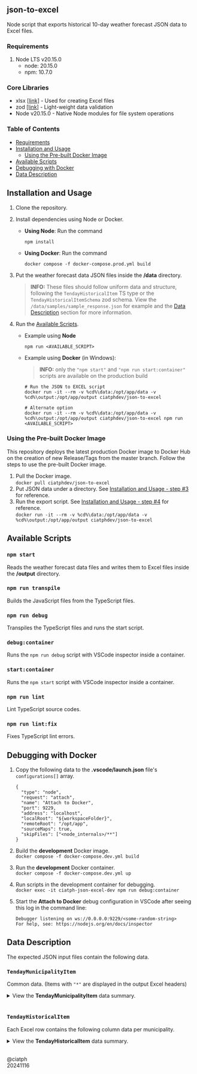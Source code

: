 ## json-to-excel

Node script that exports historical 10-day weather forecast JSON data to Excel files.

### Requirements

1. Node LTS v20.15.0
   - node: 20.15.0
   - npm: 10.7.0

### Core Libraries

- xlsx [[link]](https://cdn.sheetjs.com) - Used for creating Excel files
- zod [[link]](https://www.npmjs.com/package/zod) - Light-weight data validation
- Node v20.15.0 - Native Node modules for file system operations

### Table of Contents

- [Requirements](#requirements)
- [Installation and Usage](#installation-and-usage)
   - [Using the Pre-built Docker Image](#using-the-pre-built-docker-image)
- [Available Scripts](#available-scripts)
- [Debugging with Docker](#debugging-with-docker)
- [Data Description](#data-description)

## Installation and Usage

1. Clone the repository.

2. Install dependencies using Node or Docker.<br>
   - **Using Node**: Run the command<br>
      ```
      npm install
      ```
   - **Using Docker**: Run the command<br>
      ```
      docker compose -f docker-compose.prod.yml build
      ```

3. Put the weather forecast data JSON files inside the **/data** directory.
   > **INFO:** These files should follow uniform data and structure, following the `TendayHistoricalItem` TS type or the `TendayHistoricalItemSchema` zod schema. View the `/data/samples/sample_response.json` for example and the [Data Description](#data-description) section for more information.

4. Run the [Available Scripts](#available-scripts).
   - Example using **Node**
      ```
      npm run <AVAILABLE_SCRIPT>
      ```

   - Example using **Docker** (in Windows):
      > **INFO:** only the `"npm start"` and `"npm run start:container"` scripts are available on the production build

      ```
      # Run the JSON to EXCEL script
      docker run -it --rm -v %cd%\data:/opt/app/data -v %cd%\output:/opt/app/output ciatphdev/json-to-excel

      # Alternate option
      docker run -it --rm -v %cd%\data:/opt/app/data -v %cd%\output:/opt/app/output ciatphdev/json-to-excel npm run <AVAILABLE_SCRIPT>
      ```

### Using the Pre-built Docker Image

This repository deploys the latest production Docker image to Docker Hub on the creation of new Release/Tags from the master branch. Follow the steps to use the pre-built Docker image.

1. Pull the Docker image.<br>
`docker pull ciatphdev/json-to-excel`
2. Put JSON data under a directory. See [Installation and Usage - step #3](#installation-and-usage) for reference.
3. Run the export script. See [Installation and Usage - step #4](#installation-and-usage) for reference.<br>
`docker run -it --rm -v %cd%\data:/opt/app/data -v %cd%\output:/opt/app/output ciatphdev/json-to-excel`

## Available Scripts

### `npm start`

Reads the weather forecast data files and writes them to Excel files inside the **/output** directory.

### `npm run transpile`

Builds the JavaScript files from the TypeScript files.

### `npm run debug`

Transpiles the TypeScript files and runs the start script.

### `debug:container`

Runs the `npm run debug` script with VSCode inspector inside a container.

### `start:container`

Runs the `npm start` script with VSCode inspector inside a container.

### `npm run lint`
Lint TypeScript source codes.

### `npm run lint:fix`

Fixes TypeScript lint errors.

## Debugging with Docker

1. Copy the following data to the **.vscode/launch.json** file's `configurations[]` array.

   ```
   {
     "type": "node",
     "request": "attach",
     "name": "Attach to Docker",
     "port": 9229,
     "address": "localhost",
     "localRoot": "${workspaceFolder}",
     "remoteRoot": "/opt/app",
     "sourceMaps": true,
     "skipFiles": ["<node_internals>/**"]
   }
   ```

2. Build the **development** Docker image.<br>
`docker compose -f docker-compose.dev.yml build`

3. Run the **development** Docker container.<br>
`docker compose -f docker-compose.dev.yml up`

4. Run scripts in the development container for debugging.<br>
`docker exec -it ciatph-json-excel-dev npm run debug:container`

5. Start the **Attach to Docker** debug configuration in VSCode after seeing this log in the command line:<br>

   ```
   Debugger listening on ws://0.0.0.0:9229/<some-random-string>
   For help, see: https://nodejs.org/en/docs/inspector
   ```

## Data Description

The expected JSON input files contain the following data.

### `TendayMunicipalityItem`

Common data. (Items with `"*"` are displayed in the output Excel headers)

<details>
<summary>View the <b>TendayMunicipalityItem</b> data summary.</summary>

| ID | Type | Description |
| --- | ---| --- |
| date_archived | number | timestamp - date of archiving the 10-day forecast |
| date_archived_str | string | date string |
| date_created | number | timestamp - date of fetching the 10-day forecast |
| date_created_str* | string | date string |
| date_end | string | ISO date string of the date range's **end date** |
| date_end_str | string | date string |
| date_forecast | string | descriptive PAGASA date string of releasing the 10-day forecast |
| date_forecast_str* | string | date string |
| date_range* | string | free-format PAGASA 10-day validity date range string |
| date_start | string | ISO date string of the date range's **start date** |
| date_start_str | string | date string |
| error | Object | 10-day forecast fetching error logs |
| id* | String | Historical data unique ID |
| municipalities | Object | Key-value pairs whose keys are municipality names and value is an array of 10-day weather forecast data from day 1 - 10 (see **`TendayHistoricalItem`** for more information) |

</details>

<br>

### `TendayHistoricalItem`

Each Excel row contains the following column data per municipality.

<details>
<summary>View the <b>TendayHistoricalItem</b> data summary.</summary>

| ID | Type | Description |
| --- | --- | --- |
| cover | string | cloud cover |
| day | number | day number (one of 1 - 10) |
| day_format | string | String format of the forecast date, minus year |
| day_str | string | YYYY/MM/DD format of the forecast date |
| humidity | number | humidity value |
| municipality | string | municipality name |
| province | string | province name |
| rainfall | string | rainfall text description |
| rainfall_amt_text | string | Descriptive text of rainfall amount linked with the rainfall field. |
| tmax | number | maximum temperature |
| tmean | number | average mean temperature |
| tmin | number | minimum temperature |
| wdirection | string | wind direction text label |
| wspeed | number | wind speed value |

</details>

<br>

@ciatph<br>
20241116
